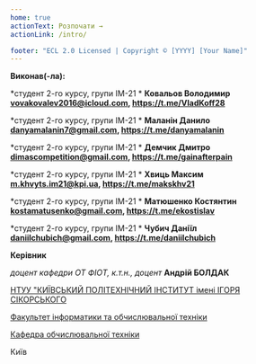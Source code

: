 ```yaml
---
home: true
actionText: Розпочати →
actionLink: /intro/

footer: "ECL 2.0 Licensed | Copyright © [YYYY] [Your Name]"
---
```



**Виконав(-ла):** 

*студент 2-го курсу, групи ІМ-21 *<span padding-right:5em></span> **Ковальов Володимир vovakovalev2016@icloud.com, https://t.me/VladKoff28**

*студент 2-го курсу, групи ІМ-21 *<span padding-right:5em></span> **Маланін Данило danyamalanin7@gmail.com, https://t.me/danyamalanin**

*студент 2-го курсу, групи ІМ-21 *<span padding-right:5em></span> **Демчик Дмитро dimascompetition@gmail.com, https://t.me/gainafterpain**

*студент 2-го курсу, групи ІМ-21 *<span padding-right:5em></span> **Хвиць Максим m.khvyts.im21@kpi.ua, https://t.me/makskhv21**

*студент 2-го курсу, групи ІМ-21 *<span padding-right:5em></span> **Матюшенко Костянтин kostamatusenko@gmail.com, https://t.me/ekostislav**

*студент 2-го курсу, групи ІМ-21 *<span padding-right:5em></span> **Чубич Даніїл daniilchubich@gmail.com, https://t.me/daniilchubich**



**Керівник**

*доцент кафедри ОТ ФІОТ, к.т.н., доцент*<span padding-right:5em></span> **Андрій БОЛДАК** 

[НТУУ "КИЇВСЬКИЙ ПОЛІТЕХНІЧНИЙ ІНСТИТУТ імені ІГОРЯ СІКОРСЬКОГО](https://kpi.ua/)

[Факультет інформатики та обчислювальної техніки](https://fiot.kpi.ua/)

[Кафедра обчислювальної техніки](https://comsys.kpi.ua/)

Київ
